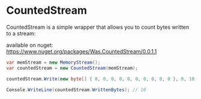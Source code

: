 # CountedStream
CountedStream is a simple wrapper that allows you to count bytes written to a stream:

available on nuget: https://www.nuget.org/packages/Was.CountedStream/0.0.1.1

```c#
var memStream = new MemoryStream();
var countedStream = new CountedStream(memStream);

countedStream.Write(new byte[] { 0, 0, 0, 0, 0, 0, 0, 0, 0, 0 }, 0, 10);

Console.WriteLine(countedStream.WrittenBytes); // 10

```
